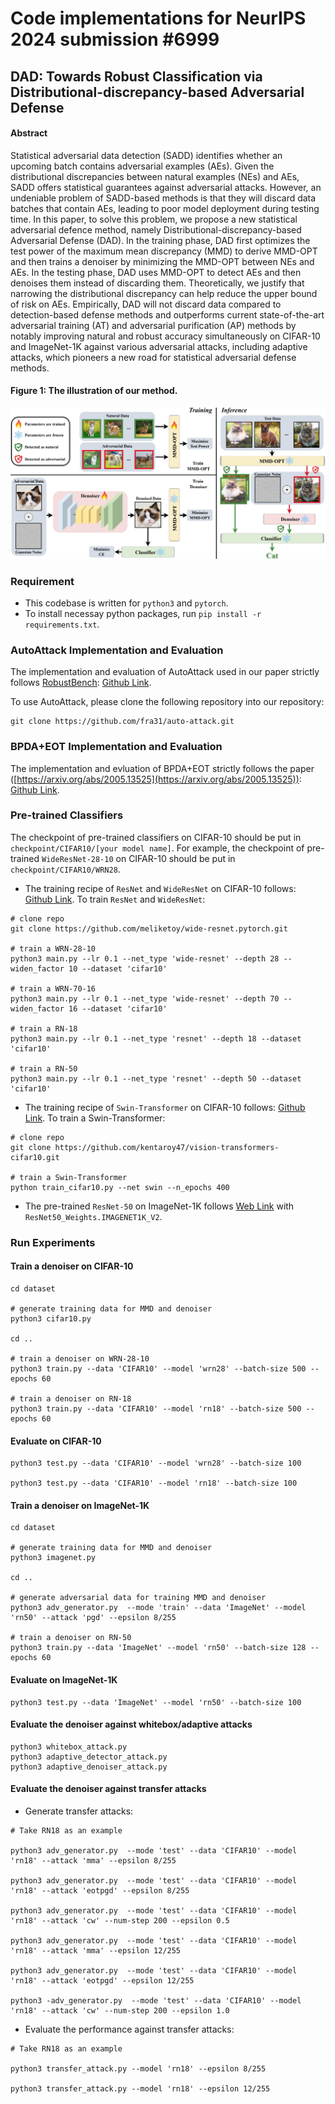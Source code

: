 # Code implementations for NeurIPS 2024 submission #6999
## DAD: Towards Robust Classification via Distributional-discrepancy-based Adversarial Defense

 #### Abstract
 Statistical adversarial data detection (SADD) identifies whether an upcoming batch contains adversarial examples (AEs). Given the distributional discrepancies between natural examples (NEs) and AEs, SADD offers statistical guarantees against adversarial attacks. However, an undeniable problem of SADD-based methods is that they will discard data batches that contain AEs, leading to poor model deployment during testing time. In this paper, to solve this problem, we propose a new statistical adversarial defence method, namely Distributional-discrepancy-based Adversarial Defense (DAD). In the training phase, DAD first optimizes the test power of the maximum mean discrepancy (MMD) to derive MMD-OPT and then trains a denoiser by minimizing the MMD-OPT between NEs and AEs. In the testing phase, DAD uses MMD-OPT to detect AEs and then denoises them instead of discarding them. Theoretically, we justify that narrowing the distributional discrepancy can help reduce the upper bound of risk on AEs. Empirically, DAD will not discard data compared to detection-based defense methods and outperforms current state-of-the-art adversarial training (AT) and adversarial purification (AP) methods by notably improving natural and robust accuracy simultaneously on CIFAR-10 and ImageNet-1K against various adversarial attacks, including adaptive attacks, which pioneers a new road for statistical adversarial defense methods.

#### Figure 1: The illustration of our method.
![pipeline](images/pipeline.jpg)

### Requirement
- This codebase is written for ```python3``` and ```pytorch```.
- To install necessay python packages, run ```pip install -r requirements.txt```.

### AutoAttack Implementation and Evaluation
The implementation and evaluation of AutoAttack used in our paper strictly follows [RobustBench](https://robustbench.github.io/): [Github Link](https://github.com/RobustBench/robustbench).

To use AutoAttack, please clone the following repository into our repository:

```
git clone https://github.com/fra31/auto-attack.git
```

### BPDA+EOT Implementation and Evaluation
The implementation and evluation of BPDA+EOT strictly follows the paper ([https://arxiv.org/abs/2005.13525](https://arxiv.org/abs/2005.13525)): [Github Link](https://github.com/point0bar1/ebm-defense).

### Pre-trained Classifiers
The checkpoint of pre-trained classifiers on CIFAR-10 should be put in 
```checkpoint/CIFAR10/[your model name]```. For example, the checkpoint of pre-trained ```WideResNet-28-10``` on CIFAR-10 should be put in ```checkpoint/CIFAR10/WRN28```.
- The training recipe of ```ResNet``` and ```WideResNet``` on CIFAR-10 follows: [Github Link](https://github.com/meliketoy/wide-resnet.pytorch). To train ```ResNet``` and ```WideResNet```:
```
# clone repo
git clone https://github.com/meliketoy/wide-resnet.pytorch.git

# train a WRN-28-10
python3 main.py --lr 0.1 --net_type 'wide-resnet' --depth 28 --widen_factor 10 --dataset 'cifar10'

# train a WRN-70-16
python3 main.py --lr 0.1 --net_type 'wide-resnet' --depth 70 --widen_factor 16 --dataset 'cifar10'

# train a RN-18
python3 main.py --lr 0.1 --net_type 'resnet' --depth 18 --dataset 'cifar10'

# train a RN-50
python3 main.py --lr 0.1 --net_type 'resnet' --depth 50 --dataset 'cifar10'
```
- The training recipe of ```Swin-Transformer``` on CIFAR-10 follows: [Github Link](https://github.com/kentaroy47/vision-transformers-cifar10).
To train a Swin-Transformer: 
```
# clone repo
git clone https://github.com/kentaroy47/vision-transformers-cifar10.git

# train a Swin-Transformer
python train_cifar10.py --net swin --n_epochs 400
```

- The pre-trained ```ResNet-50``` on ImageNet-1K follows [Web Link](https://pytorch.org/vision/main/models/generated/torchvision.models.resnet50.html) with ```ResNet50_Weights.IMAGENET1K_V2```.

### Run Experiments
#### Train a denoiser on CIFAR-10
```
cd dataset

# generate training data for MMD and denoiser
python3 cifar10.py

cd ..

# train a denoiser on WRN-28-10
python3 train.py --data 'CIFAR10' --model 'wrn28' --batch-size 500 --epochs 60 

# train a denoiser on RN-18
python3 train.py --data 'CIFAR10' --model 'rn18' --batch-size 500 --epochs 60 
```

#### Evaluate on CIFAR-10
```
python3 test.py --data 'CIFAR10' --model 'wrn28' --batch-size 100

python3 test.py --data 'CIFAR10' --model 'rn18' --batch-size 100
```

#### Train a denoiser on ImageNet-1K
```
cd dataset

# generate training data for MMD and denoiser
python3 imagenet.py

cd ..

# generate adversarial data for training MMD and denoiser
python3 adv_generator.py  --mode 'train' --data 'ImageNet' --model 'rn50' --attack 'pgd' --epsilon 8/255

# train a denoiser on RN-50
python3 train.py --data 'ImageNet' --model 'rn50' --batch-size 128 --epochs 60 
```

#### Evaluate on ImageNet-1K
```
python3 test.py --data 'ImageNet' --model 'rn50' --batch-size 100
```

#### Evaluate the denoiser against whitebox/adaptive attacks
```
python3 whitebox_attack.py
python3 adaptive_detector_attack.py
python3 adaptive_denoiser_attack.py
```

#### Evaluate the denoiser against transfer attacks
- Generate transfer attacks:
```
# Take RN18 as an example

python3 adv_generator.py  --mode 'test' --data 'CIFAR10' --model 'rn18' --attack 'mma' --epsilon 8/255

python3 adv_generator.py  --mode 'test' --data 'CIFAR10' --model 'rn18' --attack 'eotpgd' --epsilon 8/255

python3 adv_generator.py  --mode 'test' --data 'CIFAR10' --model 'rn18' --attack 'cw' --num-step 200 --epsilon 0.5

python3 adv_generator.py  --mode 'test' --data 'CIFAR10' --model 'rn18' --attack 'mma' --epsilon 12/255

python3 adv_generator.py  --mode 'test' --data 'CIFAR10' --model 'rn18' --attack 'eotpgd' --epsilon 12/255

python3 -adv_generator.py  --mode 'test' --data 'CIFAR10' --model 'rn18' --attack 'cw' --num-step 200 --epsilon 1.0
```

- Evaluate the performance against transfer attacks:
```
# Take RN18 as an example

python3 transfer_attack.py --model 'rn18' --epsilon 8/255

python3 transfer_attack.py --model 'rn18' --epsilon 12/255
```










